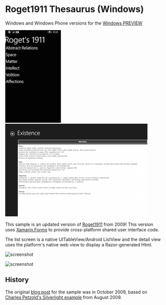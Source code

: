 Roget1911 Thesaurus (Windows)
=========

Windows and Windows Phone versions for the [Windows PREVIEW](http://developer.xamarin.com/guides/cross-platform/xamarin-forms/windows/)

![](Screenshots/roget-phone-sml.png) ![](Screenshots/roget-store-sml.png)

This sample is an updated version of [Roget1911](https://github.com/conceptdev/Roget1911/) from 2009! This version uses [Xamarin.Forms](http://xamarin.com/forms) to provide cross-platform shared user interface code.

The list screen is a native UITableView/Android ListView and the detail view uses the platform's native web view to display a Razor-generated Html.

![screenshot](https://github.com/conceptdev/xamarin-forms-samples/raw/master/Roget1911/Screenshots/ios-sml.png "iOS")

![screenshot](https://github.com/conceptdev/xamarin-forms-samples/raw/master/Roget1911/Screenshots/android-sml.png "Android")

History
------

The original [blog post](http://conceptdev.blogspot.com/2009/10/monotouch-rogets-1911-thesaurus.html) for the sample was in October 2009, based on [Charles Petzold's Silverlight example](http://www.charlespetzold.com/blog/2009/08/Rogets-Hierarchical-Thesaurus-in-a-Silverlight-App.html) from August 2009. 